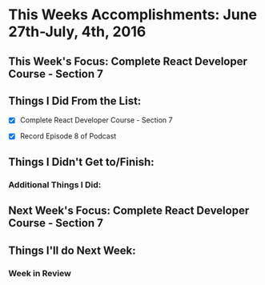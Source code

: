 # This Weeks Accomplishments: June 27th-July, 4th, 2016

## This Week's Focus: Complete React Developer Course - Section 7

## Things I Did From the List:
- [x] Complete React Developer Course - Section 7
- [x] Record Episode 8 of Podcast


## Things I Didn't Get to/Finish:


### Additional Things I Did:


## Next Week's Focus: Complete React Developer Course - Section 7

## Things I'll do Next Week:

### Week in Review
